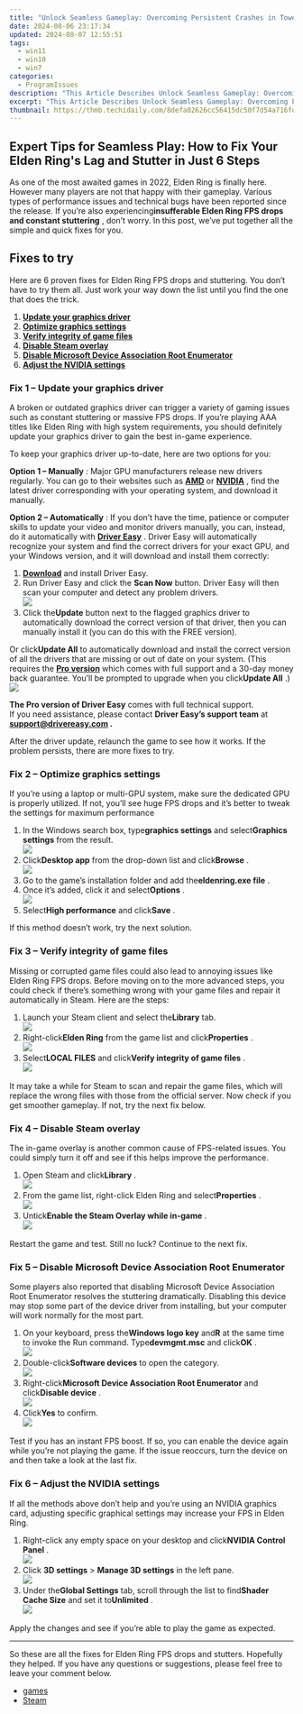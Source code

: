 ```yaml
---
title: "Unlock Seamless Gameplay: Overcoming Persistent Crashes in Tower of Fantasy for Your PC"
date: 2024-08-06 23:17:34
updated: 2024-08-07 12:55:51
tags:
  - win11
  - win10
  - win7
categories:
  - ProgramIssues
description: "This Article Describes Unlock Seamless Gameplay: Overcoming Persistent Crashes in Tower of Fantasy for Your PC"
excerpt: "This Article Describes Unlock Seamless Gameplay: Overcoming Persistent Crashes in Tower of Fantasy for Your PC"
thumbnail: https://thmb.techidaily.com/8defa02626cc56415dc50f7d54a716fd558d3dd721a0ce14cdc43e33e2f2d6de.jpg
---
```


## Expert Tips for Seamless Play: How to Fix Your Elden Ring's Lag and Stutter in Just 6 Steps

As one of the most awaited games in 2022, Elden Ring is finally here. However many players are not that happy with their gameplay. Various types of performance issues and technical bugs have been reported since the release. If you’re also experiencing**insufferable Elden Ring FPS drops and constant stuttering** , don’t worry. In this post, we’ve put together all the simple and quick fixes for you.

## Fixes to try

 Here are 6 proven fixes for Elden Ring FPS drops and stuttering. You don’t have to try them all. Just work your way down the list until you find the one that does the trick.

1. **[Update your graphics driver](https://tools.techidaily.com/drivereasy/download/)**
2. [**Optimize graphics settings**](https://tools.techidaily.com/drivereasy/download/)
3. [**Verify integrity of game files**](https://tools.techidaily.com/drivereasy/download/)
4. [**Disable Steam overlay**](https://tools.techidaily.com/drivereasy/download/)
5. [**Disable Microsoft Device Association Root Enumerator**](https://tools.techidaily.com/drivereasy/download/)
6. **[Adjust the NVIDIA settings](https://tools.techidaily.com/drivereasy/download/)**

### Fix 1 – Update your graphics driver

 A broken or outdated graphics driver can trigger a variety of gaming issues such as constant stuttering or massive FPS drops. If you’re playing AAA titles like Elden Ring with high system requirements, you should definitely update your graphics driver to gain the best in-game experience.

To keep your graphics driver up-to-date, here are two options for you:

**Option 1 – Manually** : Major GPU manufacturers release new drivers regularly. You can go to their websites such as **[AMD](https://www.amd.com/en/support)**  or **[NVIDIA](https://www.nvidia.com/download/index.aspx)**  , find the latest driver corresponding with your operating system, and download it manually.

**Option 2 – Automatically** : If you don’t have the time, patience or computer skills to update your video and monitor drivers manually, you can, instead, do it automatically with **[Driver Easy](https://tools.techidaily.com/drivereasy/download/)**  . Driver Easy will automatically recognize your system and find the correct drivers for your exact GPU, and your Windows version, and it will download and install them correctly:

1. **[Download](https://tools.techidaily.com/drivereasy/download/)**  and install Driver Easy.
2. Run Driver Easy and click the **Scan Now** button. Driver Easy will then scan your computer and detect any problem drivers.  
![](https://images.drivereasy.com/wp-content/uploads/2021/04/de-borderless.jpg)
3. Click the**Update** button next to the flagged graphics driver to automatically download the correct version of that driver, then you can manually install it (you can do this with the FREE version).  

 Or click**Update All** to automatically download and install the correct version of all the drivers that are missing or out of date on your system. (This requires the **[Pro version](https://tools.techidaily.com/drivereasy/download/)**  which comes with full support and a 30-day money back guarantee. You’ll be prompted to upgrade when you click**Update All** .)  
![](https://images.drivereasy.com/wp-content/uploads/2021/02/gtx-1650-driver-de.jpg)

**The Pro version of Driver Easy** comes with full technical support.  
 If you need assistance, please contact **Driver Easy’s support team** at **[support@drivereasy.com](https://tools.techidaily.com/drivereasy/download/) .**

 After the driver update, relaunch the game to see how it works. If the problem persists, there are more fixes to try.

### Fix 2 – Optimize graphics settings

 If you’re using a laptop or multi-GPU system, make sure the dedicated GPU is properly utilized. If not, you’ll see huge FPS drops and it’s better to tweak the settings for maximum performance

1. In the Windows search box, type**graphics settings** and select**Graphics settings** from the result.  
![](https://images.drivereasy.com/wp-content/uploads/2021/04/graphics-settings-1.jpg)
2. Click**Desktop app** from the drop-down list and click**Browse** .  
![](https://images.drivereasy.com/wp-content/uploads/2021/05/dedicated-gpu-3.jpg)
3. Go to the game’s installation folder and add the**eldenring.exe file** .
4. Once it’s added, click it and select**Options** .  
![](https://images.drivereasy.com/wp-content/uploads/2022/02/graphics-settings-1.jpg)
5. Select**High performance** and click**Save** .

If this method doesn’t work, try the next solution.

### Fix 3 – Verify integrity of game files

 Missing or corrupted game files could also lead to annoying issues like Elden Ring FPS drops. Before moving on to the more advanced steps, you could check if there’s something wrong with your game files and repair it automatically in Steam. Here are the steps:

1. Launch your Steam client and select the**Library** tab.  
![](https://images.drivereasy.com/wp-content/uploads/2021/01/verify-game-files-steam.jpg)
2. Right-click**Elden Ring** from the game list and click**Properties** .  
![](https://images.drivereasy.com/wp-content/uploads/2021/01/verify-1-1.jpg)
3. Select**LOCAL FILES** and click**Verify integrity of game files** .  
![](https://images.drivereasy.com/wp-content/uploads/2021/08/steam-verify-game-files-1.jpg)

 It may take a while for Steam to scan and repair the game files, which will replace the wrong files with those from the official server. Now check if you get smoother gameplay. If not, try the next fix below.

### Fix 4 – Disable Steam overlay

 The in-game overlay is another common cause of FPS-related issues. You could simply turn it off and see if this helps improve the performance.

1. Open Steam and click**Library** .  
![](https://images.drivereasy.com/wp-content/uploads/2021/01/verify-game-files-steam.jpg)
2. From the game list, right-click Elden Ring and select**Properties** .  
![](https://images.drivereasy.com/wp-content/uploads/2021/01/verify-1-1.jpg)
3. Untick**Enable the Steam Overlay while in-game** .  
![](https://images.drivereasy.com/wp-content/uploads/2022/02/steam-overlay.jpg)

Restart the game and test. Still no luck? Continue to the next fix.

### Fix 5 – Disable Microsoft Device Association Root Enumerator

 Some players also reported that disabling Microsoft Device Association Root Enumerator resolves the stuttering dramatically. Disabling this device may stop some part of the device driver from installing, but your computer will work normally for the most part.

1. On your keyboard, press the**Windows logo key** and**R** at the same time to invoke the Run command. Type**devmgmt.msc** and click**OK** .  
![](https://images.drivereasy.com/wp-content/uploads/2020/11/1-1-1.jpg)
2. Double-click**Software devices** to open the category.  
![](https://images.drivereasy.com/wp-content/uploads/2022/02/device-manager-1.jpg)
3. Right-click**Microsoft Device Association Root Enumerator** and click**Disable device** .  
![](https://images.drivereasy.com/wp-content/uploads/2022/02/device-manager-2.jpg)
4. Click**Yes** to confirm.  
![](https://images.drivereasy.com/wp-content/uploads/2022/02/device-manager-3.jpg)

 Test if you has an instant FPS boost. If so, you can enable the device again while you’re not playing the game. If the issue reoccurs, turn the device on and then take a look at the last fix.

### Fix 6 – Adjust the NVIDIA settings

 If all the methods above don’t help and you’re using an NVIDIA graphics card, adjusting specific graphical settings may increase your FPS in Elden Ring.

1. Right-click any empty space on your desktop and click**NVIDIA Control Panel** .  
![](https://images.drivereasy.com/wp-content/uploads/2020/10/1-3-1.jpg)
2. Click **3D settings** \> **Manage 3D settings** in the left pane.  
![](https://images.drivereasy.com/wp-content/uploads/2020/10/1-4.jpg)
3. Under the**Global Settings** tab, scroll through the list to find**Shader Cache Size** and set it to**Unlimited** .  
![](https://images.drivereasy.com/wp-content/uploads/2022/02/nvidia-setting.jpg)

 Apply the changes and see if you’re able to play the game as expected.

---

 So these are all the fixes for Elden Ring FPS drops and stutters. Hopefully they helped. If you have any questions or suggestions, please feel free to leave your comment below.

* [games](https://tools.techidaily.com/drivereasy/download/)
* [Steam](https://tools.techidaily.com/drivereasy/download/)

<ins class="adsbygoogle"
     style="display:block"
     data-ad-format="autorelaxed"
     data-ad-client="ca-pub-7571918770474297"
     data-ad-slot="1223367746"></ins>



<ins class="adsbygoogle"
     style="display:block"
     data-ad-client="ca-pub-7571918770474297"
     data-ad-slot="8358498916"
     data-ad-format="auto"
     data-full-width-responsive="true"></ins>
